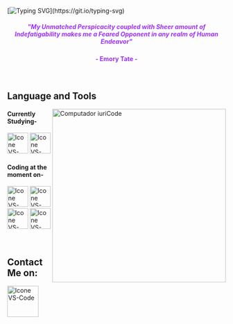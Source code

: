 [![Typing SVG](https://readme-typing-svg.herokuapp.com?color=9B30FF&size=40&center=true&vCenter=true&width=1000&lines=Welcome+to+my+GitHub+profile!;My+name+is+Shivam+Sagar.;I'm+an+Aspiring+Computer+Science+Engineer.;Nice+to+meet+you+:D;Feel+free+to+check+out+my+projects!)](https://git.io/typing-svg)



<h5 align="center">
  <font color="#9B30FF">
    "My Unmatched Perspicacity coupled with Sheer amount of Indefatigability makes me a Feared Opponent in any realm of Human Endeavor"
  </font>
</h5>
<h4 align="center"><font color="#9B30FF">- Emory Tate -</font></h4>

<br>

## Language and Tools

<img src="https://i.postimg.cc/XYxBr9vM/Githublaptop.png" min-width="400px" max-width="400px" width="400px" align="right" alt="Computador iuriCode">



#### Currently Studying-
  [<img height="48px" width="48px" alt="Icone VS-Code" src="https://skillicons.dev/icons?i=python"/>](https://python.org)
  [<img height="48px" width="48px" alt="Icone VS-Code" src="https://skillicons.dev/icons?i=c"/>](https://installc.org/)


#### Coding at the moment on-
   [<img height="48px" width="48px" alt="Icone VS-Code" src="https://img.icons8.com/?size=100&id=lOqoeP2Zy02f&format=png&color=000000"/>](https://colab.research.google.com/)
   [<img height="48px" width="48px" alt="Icone VS-Code" src="https://img.icons8.com/?size=100&id=YWZEnr62tgb1&format=png&color=000000"/>](https://www.googleadservices.com/pagead/aclk?sa=L&ai=DChsSEwjRvIX-ka2OAxW7g0sFHemJCbgYACICCAEQABoCc2Y&co=1&ase=2&gclid=CjwKCAjwg7PDBhBxEiwAf1CVu9vT0Bn3IhClFlELFrV8e25k4hTLpw3igmh5C_AWfP4LHF-iO6Ad4BoC7PkQAvD_BwE&ohost=www.google.com&cid=CAESV-D2xSUWr0Zm8TkcDKrbGmGeMBqyBa-HlwLmqOWE_kF8TrmKy8heZpG6nPU6PcxEVxgJtvEsmG8-dBcMAJzGElLRaIhKBxGy4GR5mOio4eOh3zFo5CVHng&category=acrcp_v1_45&sig=AOD64_3AtjaWEUbPM_DlL5Vm6_DVaptHxQ&q&nis=4&adurl&ved=2ahUKEwjfvYD-ka2OAxVXd2wGHZJEGm4Q0Qx6BAgJEAE)
   [<img height="48px" width="48px" alt="Icone VS-Code" src="https://skillicons.dev/icons?i=vscode"/>](https://code.visualstudio.com/)
   [<img height="48px" width="48px" alt="Icone VS-Code" src="https://skillicons.dev/icons?i=github"/>](https://github.com/ShivuXD)


   <br>


   ## Contact Me on:
  [<img height="72px" width="72px" alt="Icone VS-Code" src="https://img.icons8.com/?size=100&id=Xy10Jcu1L2Su&format=png&color=000000"/>](https://instagram.com/xushivu)
  
   
   

